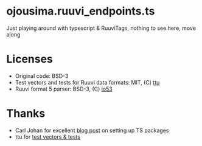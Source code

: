 # ojousima.ruuvi_endpoints.ts
Just playing around with typescript &amp; RuuviTags, nothing to see here, move along

# Licenses
 * Original code: BSD-3
 * Test vectors and tests for Ruuvi data formats: MIT, (C) [ttu](https://github.com/ttu/)
 * Ruuvi format 5 parser: BSD-3, (C) [io53](https://github.com/io53/)

# Thanks
* Carl Johan for excellent [blog post](https://itnext.io/step-by-step-building-and-publishing-an-npm-typescript-package-44fe7164964c) on setting up TS packages
* ttu for [test vectors & tests](https://github.com/ttu/ruuvitag-sensor)